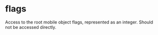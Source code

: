 # flags

Access to the root mobile object flags, represented as an integer. Should not be accessed directly.

